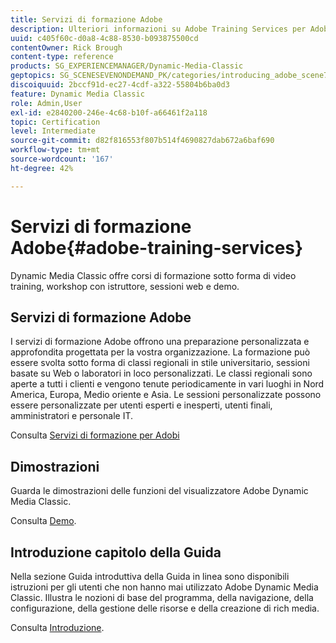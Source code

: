 ```yaml
---
title: Servizi di formazione Adobe
description: Ulteriori informazioni su Adobe Training Services per Adobe Dynamic Media Classic.
uuid: c405f60c-d0a8-4c88-8530-b093875500cd
contentOwner: Rick Brough
content-type: reference
products: SG_EXPERIENCEMANAGER/Dynamic-Media-Classic
geptopics: SG_SCENESEVENONDEMAND_PK/categories/introducing_adobe_scene7
discoiquuid: 2bccf91d-ec27-4cdf-a322-55804b6ba0d3
feature: Dynamic Media Classic
role: Admin,User
exl-id: e2840200-246e-4c68-b10f-a66461f2a118
topic: Certification
level: Intermediate
source-git-commit: d82f816553f807b514f4690827dab672a6baf690
workflow-type: tm+mt
source-wordcount: '167'
ht-degree: 42%

---
```


# Servizi di formazione Adobe{#adobe-training-services}

Dynamic Media Classic offre corsi di formazione sotto forma di video training, workshop con istruttore, sessioni web e demo.

## Servizi di formazione Adobe

I servizi di formazione Adobe offrono una preparazione personalizzata e approfondita progettata per la vostra organizzazione. La formazione può essere svolta sotto forma di classi regionali in stile universitario, sessioni basate su Web o laboratori in loco personalizzati. Le classi regionali sono aperte a tutti i clienti e vengono tenute periodicamente in vari luoghi in Nord America, Europa, Medio oriente e Asia. Le sessioni personalizzate possono essere personalizzate per utenti esperti e inesperti, utenti finali, amministratori e personale IT.

Consulta [Servizi di formazione per Adobi](https://learning.adobe.com/)

## Dimostrazioni

Guarda le dimostrazioni delle funzioni del visualizzatore Adobe Dynamic Media Classic.

Consulta [Demo](https://landing.adobe.com/en/na/dynamic-media/ctir-2755/live-demos.html).

## Introduzione capitolo della Guida

Nella sezione Guida introduttiva della Guida in linea sono disponibili istruzioni per gli utenti che non hanno mai utilizzato Adobe Dynamic Media Classic. Illustra le nozioni di base del programma, della navigazione, della configurazione, della gestione delle risorse e della creazione di rich media.

Consulta [Introduzione](dmc-platform-overview.md).
